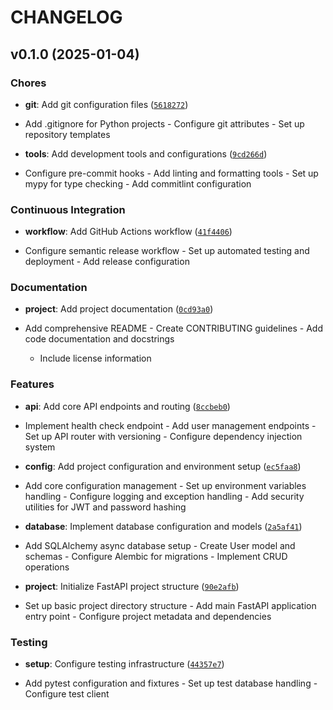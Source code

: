 # CHANGELOG


## v0.1.0 (2025-01-04)

### Chores

- **git**: Add git configuration files
  ([`5618272`](https://github.com/gsinghjay/fastapi-fullstack-cicd/commit/56182720d39b567f54a91e10928bbec291d889cc))

- Add .gitignore for Python projects - Configure git attributes - Set up repository templates

- **tools**: Add development tools and configurations
  ([`9cd266d`](https://github.com/gsinghjay/fastapi-fullstack-cicd/commit/9cd266d7b68c23c7a62696be4cd4853874029684))

- Configure pre-commit hooks - Add linting and formatting tools - Set up mypy for type checking -
  Add commitlint configuration

### Continuous Integration

- **workflow**: Add GitHub Actions workflow
  ([`41f4406`](https://github.com/gsinghjay/fastapi-fullstack-cicd/commit/41f440621148cc0594ab76dfd3414bacc71ad860))

- Configure semantic release workflow - Set up automated testing and deployment - Add release
  configuration

### Documentation

- **project**: Add project documentation
  ([`0cd93a0`](https://github.com/gsinghjay/fastapi-fullstack-cicd/commit/0cd93a0584601c8d012dd26714aa5832077c5408))

- Add comprehensive README - Create CONTRIBUTING guidelines - Add code documentation and docstrings
  - Include license information

### Features

- **api**: Add core API endpoints and routing
  ([`8ccbeb0`](https://github.com/gsinghjay/fastapi-fullstack-cicd/commit/8ccbeb09d0a36c77c651eda28abc6286853c4bf8))

- Implement health check endpoint - Add user management endpoints - Set up API router with
  versioning - Configure dependency injection system

- **config**: Add project configuration and environment setup
  ([`ec5faa8`](https://github.com/gsinghjay/fastapi-fullstack-cicd/commit/ec5faa8a6d496fcce67f20d58321659aeaecf897))

- Add core configuration management - Set up environment variables handling - Configure logging and
  exception handling - Add security utilities for JWT and password hashing

- **database**: Implement database configuration and models
  ([`2a5af41`](https://github.com/gsinghjay/fastapi-fullstack-cicd/commit/2a5af41831bb9238db023e2ec1ccf264fa41cd53))

- Add SQLAlchemy async database setup - Create User model and schemas - Configure Alembic for
  migrations - Implement CRUD operations

- **project**: Initialize FastAPI project structure
  ([`90e2afb`](https://github.com/gsinghjay/fastapi-fullstack-cicd/commit/90e2afb56cc4a3a526b433c87492d157a463dd62))

- Set up basic project directory structure - Add main FastAPI application entry point - Configure
  project metadata and dependencies

### Testing

- **setup**: Configure testing infrastructure
  ([`44357e7`](https://github.com/gsinghjay/fastapi-fullstack-cicd/commit/44357e796c9966fdfaaefaeea4a7026f9a01268f))

- Add pytest configuration and fixtures - Set up test database handling - Configure test client
